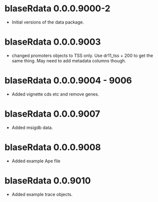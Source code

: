 # blaseRdata 0.0.0.9000-2

* Initial versions of the data package.

# blaseRdata 0.0.0.9003

* changed promoters objects to TSS only.  Use dr11_tss + 200 to get the same thing.  May need to add metadata columns though.

# blaseRdata 0.0.0.9004 - 9006

* Added vignette cds etc and remove genes.

# blaseRdata 0.0.0.9007

* Added msigdb data.

# blaseRdata 0.0.0.9008

* Added example Ape file

# blaseRdata 0.0.9010

* Added example trace objects.
